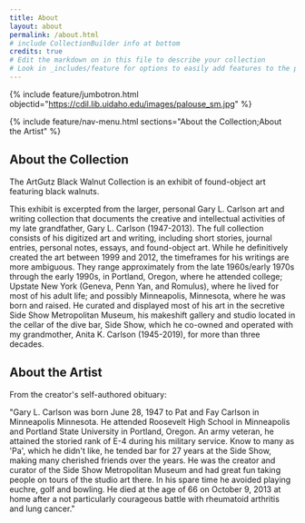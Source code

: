 ```yaml
---
title: About
layout: about
permalink: /about.html
# include CollectionBuilder info at bottom
credits: true
# Edit the markdown on in this file to describe your collection
# Look in _includes/feature for options to easily add features to the page
---
```


{% include feature/jumbotron.html objectid="https://cdil.lib.uidaho.edu/images/palouse_sm.jpg" %}

{% include feature/nav-menu.html sections="About the Collection;About the Artist" %}

## About the Collection

The ArtGutz Black Walnut Collection is an exhibit of found-object art featuring black walnuts.

This exhibit is excerpted from the larger, personal Gary L. Carlson art and writing collection that documents 
the creative and intellectual activities of my late grandfather, Gary L. Carlson (1947-2013). The full collection 
consists of his digitized art and writing, including short stories, journal entries, personal notes, essays, 
and found-object art. While he definitively created the art between 1999 and 2012, the timeframes for his 
writings are more ambiguous. They range approximately from the late 1960s/early 1970s through the early 1990s, 
in Portland, Oregon, where he attended college; Upstate New York (Geneva, Penn Yan, and Romulus), where he lived 
for most of his adult life; and possibly Minneapolis, Minnesota, where he was born and raised. He curated 
and displayed most of his art in the secretive Side Show Metropolitan Museum, his makeshift gallery and studio 
located in the cellar of the dive bar, Side Show, which he co-owned and operated with my grandmother, Anita K.
Carlson (1945-2019), for more than three decades.

## About the Artist

From the creator's self-authored obituary: 

"Gary L. Carlson was born June 28, 1947 to Pat and Fay Carlson in Minneapolis Minnesota. He attended 
Roosevelt High School in Minneapolis and Portland State University in Portland, Oregon. An army veteran, 
he attained the storied rank of E-4 during his military service. Know to many as 'Pa', which he didn't like, 
he tended bar for 27 years at the Side Show, making many cherished friends over the years. He was the 
creator and curator of the Side Show Metropolitan Museum and had great fun taking people on tours of the 
studio art there. In his spare time he avoided playing euchre, golf and bowling. He died at the age of 66 
on October 9, 2013 at home after a not particularly courageous battle with rheumatoid arthritis and lung cancer."


